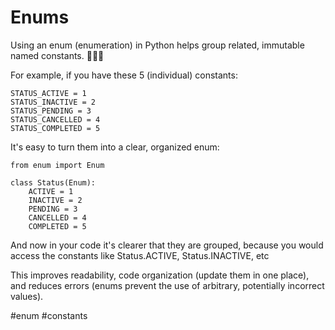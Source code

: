 # Enums

Using an enum (enumeration) in Python helps group related, immutable named constants. 🚦💡🔢

For example, if you have these 5 (individual) constants:

```
STATUS_ACTIVE = 1
STATUS_INACTIVE = 2
STATUS_PENDING = 3
STATUS_CANCELLED = 4
STATUS_COMPLETED = 5
```

It's easy to turn them into a clear, organized enum:

```
from enum import Enum

class Status(Enum):
    ACTIVE = 1
    INACTIVE = 2
    PENDING = 3
    CANCELLED = 4
    COMPLETED = 5
```

And now in your code it's clearer that they are grouped, because you would access the constants like Status.ACTIVE, Status.INACTIVE, etc

This improves readability, code organization (update them in one place), and reduces errors (enums prevent the use of arbitrary, potentially incorrect values).

#enum #constants
